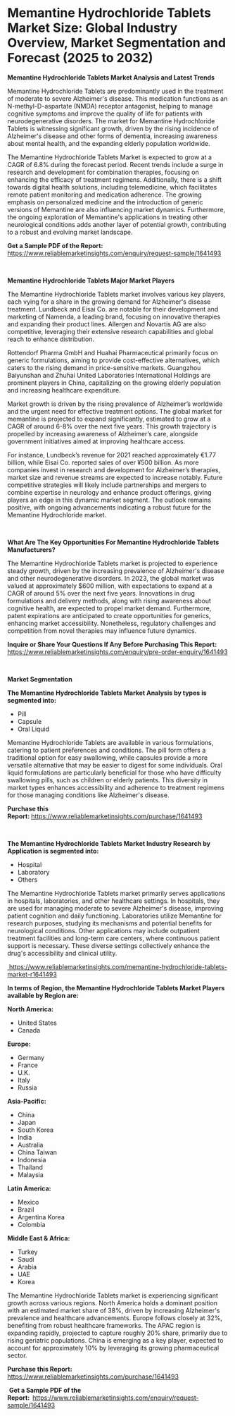 <p><h1>Memantine Hydrochloride Tablets Market Size: Global Industry Overview, Market Segmentation and Forecast (2025 to 2032)</h1></p><p><strong>Memantine Hydrochloride Tablets Market Analysis and Latest Trends</strong></p>
<p><p>Memantine Hydrochloride Tablets are predominantly used in the treatment of moderate to severe Alzheimer's disease. This medication functions as an N-methyl-D-aspartate (NMDA) receptor antagonist, helping to manage cognitive symptoms and improve the quality of life for patients with neurodegenerative disorders. The market for Memantine Hydrochloride Tablets is witnessing significant growth, driven by the rising incidence of Alzheimer's disease and other forms of dementia, increasing awareness about mental health, and the expanding elderly population worldwide.</p><p>The Memantine Hydrochloride Tablets Market is expected to grow at a CAGR of 6.8% during the forecast period. Recent trends include a surge in research and development for combination therapies, focusing on enhancing the efficacy of treatment regimens. Additionally, there is a shift towards digital health solutions, including telemedicine, which facilitates remote patient monitoring and medication adherence. The growing emphasis on personalized medicine and the introduction of generic versions of Memantine are also influencing market dynamics. Furthermore, the ongoing exploration of Memantine's applications in treating other neurological conditions adds another layer of potential growth, contributing to a robust and evolving market landscape.</p></p>
<p><strong>Get a Sample PDF of the Report:&nbsp;</strong> <a href="https://www.reliablemarketinsights.com/enquiry/request-sample/1641493?utm_campaign=2244&utm_medium=2&utm_source=Github&utm_content=ia&utm_term=19042025&utm_id=memantine-hydrochloride-tablets">https://www.reliablemarketinsights.com/enquiry/request-sample/1641493</a></p>
<p>&nbsp;</p>
<p><strong>Memantine Hydrochloride Tablets Major Market Players</strong></p>
<p><p>The Memantine Hydrochloride Tablets market involves various key players, each vying for a share in the growing demand for Alzheimer's disease treatment. Lundbeck and Eisai Co. are notable for their development and marketing of Namenda, a leading brand, focusing on innovative therapies and expanding their product lines. Allergen and Novartis AG are also competitive, leveraging their extensive research capabilities and global reach to enhance distribution.</p><p>Rottendorf Pharma GmbH and Huahai Pharmaceutical primarily focus on generic formulations, aiming to provide cost-effective alternatives, which caters to the rising demand in price-sensitive markets. Guangzhou Baiyunshan and Zhuhai United Laboratories International Holdings are prominent players in China, capitalizing on the growing elderly population and increasing healthcare expenditure.</p><p>Market growth is driven by the rising prevalence of Alzheimer’s worldwide and the urgent need for effective treatment options. The global market for memantine is projected to expand significantly, estimated to grow at a CAGR of around 6-8% over the next five years. This growth trajectory is propelled by increasing awareness of Alzheimer’s care, alongside government initiatives aimed at improving healthcare access.</p><p>For instance, Lundbeck’s revenue for 2021 reached approximately €1.77 billion, while Eisai Co. reported sales of over ¥500 billion. As more companies invest in research and development for Alzheimer’s therapies, market size and revenue streams are expected to increase notably. Future competitive strategies will likely include partnerships and mergers to combine expertise in neurology and enhance product offerings, giving players an edge in this dynamic market segment. The outlook remains positive, with ongoing advancements indicating a robust future for the Memantine Hydrochloride market.</p></p>
<p>&nbsp;</p>
<p><strong>What Are The Key Opportunities For Memantine Hydrochloride Tablets Manufacturers?</strong></p>
<p><p>The Memantine Hydrochloride Tablets market is projected to experience steady growth, driven by the increasing prevalence of Alzheimer's disease and other neurodegenerative disorders. In 2023, the global market was valued at approximately $600 million, with expectations to expand at a CAGR of around 5% over the next five years. Innovations in drug formulations and delivery methods, along with rising awareness about cognitive health, are expected to propel market demand. Furthermore, patent expirations are anticipated to create opportunities for generics, enhancing market accessibility. Nonetheless, regulatory challenges and competition from novel therapies may influence future dynamics.</p></p>
<p><strong>Inquire or Share Your Questions If Any Before Purchasing This Report:</strong> <a href="https://www.reliablemarketinsights.com/enquiry/pre-order-enquiry/1641493?utm_campaign=2244&utm_medium=2&utm_source=Github&utm_content=ia&utm_term=19042025&utm_id=memantine-hydrochloride-tablets">https://www.reliablemarketinsights.com/enquiry/pre-order-enquiry/1641493</a></p>
<p>&nbsp;</p>
<p><strong>Market Segmentation</strong></p>
<p><strong>The Memantine Hydrochloride Tablets Market Analysis by types is segmented into:</strong></p>
<p><ul><li>Pill</li><li>Capsule</li><li>Oral Liquid</li></ul></p>
<p><p>Memantine Hydrochloride Tablets are available in various formulations, catering to patient preferences and conditions. The pill form offers a traditional option for easy swallowing, while capsules provide a more versatile alternative that may be easier to digest for some individuals. Oral liquid formulations are particularly beneficial for those who have difficulty swallowing pills, such as children or elderly patients. This diversity in market types enhances accessibility and adherence to treatment regimens for those managing conditions like Alzheimer's disease.</p></p>
<p><strong>Purchase this Report:&nbsp;</strong><a href="https://www.reliablemarketinsights.com/purchase/1641493?utm_campaign=2244&utm_medium=2&utm_source=Github&utm_content=ia&utm_term=19042025&utm_id=memantine-hydrochloride-tablets">https://www.reliablemarketinsights.com/purchase/1641493</a></p>
<p>&nbsp;</p>
<p><strong>The Memantine Hydrochloride Tablets Market Industry Research by Application is segmented into:</strong></p>
<p><ul><li>Hospital</li><li>Laboratory</li><li>Others</li></ul></p>
<p><p>The Memantine Hydrochloride Tablets market primarily serves applications in hospitals, laboratories, and other healthcare settings. In hospitals, they are used for managing moderate to severe Alzheimer's disease, improving patient cognition and daily functioning. Laboratories utilize Memantine for research purposes, studying its mechanisms and potential benefits for neurological conditions. Other applications may include outpatient treatment facilities and long-term care centers, where continuous patient support is necessary. These diverse settings collectively enhance the drug's accessibility and clinical utility.</p></p>
<p><a href="https://www.reliablemarketinsights.com/memantine-hydrochloride-tablets-market-r1641493?utm_campaign=2244&utm_medium=2&utm_source=Github&utm_content=ia&utm_term=19042025&utm_id=memantine-hydrochloride-tablets">&nbsp;https://www.reliablemarketinsights.com/memantine-hydrochloride-tablets-market-r1641493</a></p>
<p><strong>In terms of Region, the Memantine Hydrochloride Tablets Market Players available by Region are:</strong></p>
<p>
    <p> <strong> North America: </strong>
        <ul>
            <li>United States</li>
            <li>Canada</li>
        </ul>
        </p> 
    <p> <strong> Europe: </strong>
        <ul>
            <li>Germany</li>
            <li>France</li>
            <li>U.K.</li>
            <li>Italy</li>
            <li>Russia</li>
        </ul>
        </p> 
    <p> <strong> Asia-Pacific: </strong>
        <ul>
            <li>China</li>
            <li>Japan</li>
            <li>South Korea</li>
            <li>India</li>
            <li>Australia</li>
            <li>China Taiwan</li>
            <li>Indonesia</li>
            <li>Thailand</li>
            <li>Malaysia</li>
        </ul>
        </p> 
    <p> <strong> Latin America: </strong>
        <ul>
            <li>Mexico</li>
            <li>Brazil</li>
            <li>Argentina Korea</li>
            <li>Colombia</li>
        </ul>
        </p> 
    <p> <strong> Middle East & Africa: </strong>
        <ul>
            <li>Turkey</li>
            <li>Saudi</li>
            <li>Arabia</li>
            <li>UAE</li>
            <li>Korea</li>
        </ul>
    </p>
    </p>
<p><p>The Memantine Hydrochloride Tablets market is experiencing significant growth across various regions. North America holds a dominant position with an estimated market share of 38%, driven by increasing Alzheimer's prevalence and healthcare advancements. Europe follows closely at 32%, benefiting from robust healthcare frameworks. The APAC region is expanding rapidly, projected to capture roughly 20% share, primarily due to rising geriatric populations. China is emerging as a key player, expected to account for approximately 10% by leveraging its growing pharmaceutical sector.</p></p>
<p><strong>Purchase this Report: </strong><a href="https://www.reliablemarketinsights.com/purchase/1641493?utm_campaign=2244&utm_medium=2&utm_source=Github&utm_content=ia&utm_term=19042025&utm_id=memantine-hydrochloride-tablets">https://www.reliablemarketinsights.com/purchase/1641493</a></p>
<p>&nbsp;<strong>Get a Sample PDF of the Report:&nbsp;&nbsp;</strong><a href="https://www.reliablemarketinsights.com/enquiry/request-sample/1641493?utm_campaign=2244&utm_medium=2&utm_source=Github&utm_content=ia&utm_term=19042025&utm_id=memantine-hydrochloride-tablets">https://www.reliablemarketinsights.com/enquiry/request-sample/1641493</a></p>
<p><strong></strong></p>
<p><p></p><p></p><p></p></p>